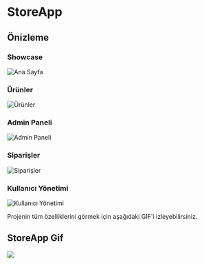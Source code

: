 # StoreApp

## Önizleme

### Showcase
![Ana Sayfa](https://github.com/birkankaraer/mywebsite/assets/139279313/309f0ed8-4bb1-473d-b8dd-07468b6eb659)

### Ürünler
![Ürünler](https://github.com/birkankaraer/mywebsite/assets/139279313/79fea4b0-f9a9-48b2-9bc1-9614b43b0692)

### Admin Paneli
![Admin Paneli](https://github.com/birkankaraer/mywebsite/assets/139279313/9c75519d-cc34-4ee9-9e9e-b238efba4bba)

### Siparişler
![Siparişler](https://github.com/birkankaraer/mywebsite/assets/139279313/5adc1bb7-29b8-424d-bcb0-c83d551480e2)

### Kullanıcı Yönetimi
![Kullanıcı Yönetimi](https://github.com/birkankaraer/mywebsite/assets/139279313/4b43387f-0a32-48ca-baf7-112fcfda6aa0)

Projenin tüm özelliklerini görmek için aşağıdaki GIF'i izleyebilirsiniz.

## StoreApp Gif
![](StoreApp/storeapp.gif)
